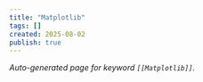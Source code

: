 ```yaml
---
title: "Matplotlib"
tags: []
created: 2025-08-02
publish: true
---
```


_Auto-generated page for keyword `[[Matplotlib]]`._
